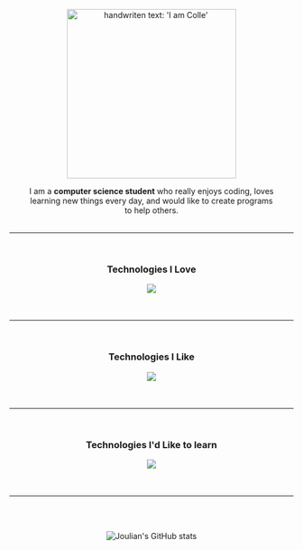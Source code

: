 <a href="https://colle.dev">
    <p align="center">
        <img width="300" src="./name.svg" alt="handwriten text: 'I am Colle'">
</p>
</a>

<p align="center" style="margin: 0 2rem;">
    I am a <strong>computer science student</strong> who really enjoys coding, loves learning new things every day, and would like to create programs to help others.
</p>
<br />
<hr />
<br />
<div align="center">
    <h3>Technologies I Love</h3>
    <div align="center">
        <a href="https://joulian.colle.dev"><img src="https://skillicons.dev/icons?i=react,arduino,ts,js,html,css,next,tailwind,vscodium,linux,mongodb,figma,pnpm,markdown&perline=6" /></a>
    </div>
</div>
<br />
<br />
<hr />
<br />
<div align="center">
    <h3>Technologies I Like</h3>
    <div align="center">
    <a href="https://joulian.colle.dev"><img src="https://skillicons.dev/icons?i=svelte,rust,sass,python,obsidian,nodejs,lua,npm,mysql,github,discordjs&perline=6" /></a>
    </div>
</div>
<br />
<br />
<hr />
<br />
<div align="center">
    <h3>Technologies I'd Like to learn</h3>
    <div align="center">
        <a href="https://joulian.colle.dev"><img src="https://skillicons.dev/icons?i=php,threejs,zig,docker,arch,bash,bun,gitlab,java,neovim,tauri,prisma&perline=6" /></a>
    </div>
</div>
<br />
<br />
<hr />
<br />
<br />
<div align="center">

![Joulian's GitHub stats](https://github-readme-stats.vercel.app/api?username=korujurisan&show_icons=true&theme=transparent)
</div>